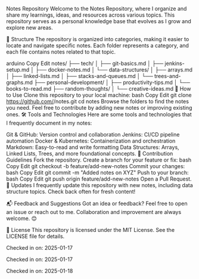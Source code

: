 Notes Repository
Welcome to the Notes Repository, where I organize and share my learnings, ideas, and resources across various topics. This repository serves as a personal knowledge base that evolves as I grow and explore new areas.

📂 Structure
The repository is organized into categories, making it easier to locate and navigate specific notes. Each folder represents a category, and each file contains notes related to that topic.

arduino
Copy
Edit
notes/
├── tech/
│   ├── git-basics.md
│   ├── jenkins-setup.md
│   ├── docker-notes.md
│   └── data-structures/
│       ├── arrays.md
│       ├── linked-lists.md
│       ├── stacks-and-queues.md
│       └── trees-and-graphs.md
├── personal-development/
│   ├── productivity-tips.md
│   └── books-to-read.md
├── random-thoughts/
│   └── creative-ideas.md
🚀 How to Use
Clone this repository to your local machine:
bash
Copy
Edit
git clone https://github.com/<your-username>/notes.git
cd notes
Browse the folders to find the notes you need.
Feel free to contribute by adding new notes or improving existing ones.
🛠 Tools and Technologies
Here are some tools and technologies that I frequently document in my notes:

Git & GitHub: Version control and collaboration
Jenkins: CI/CD pipeline automation
Docker & Kubernetes: Containerization and orchestration
Markdown: Easy-to-read and write formatting
Data Structures: Arrays, Linked Lists, Trees, and more foundational concepts.
🌟 Contribution Guidelines
Fork the repository.
Create a branch for your feature or fix:
bash
Copy
Edit
git checkout -b feature/add-new-notes
Commit your changes:
bash
Copy
Edit
git commit -m "Added notes on XYZ"
Push to your branch:
bash
Copy
Edit
git push origin feature/add-new-notes
Open a Pull Request.
📅 Updates
I frequently update this repository with new notes, including data structure topics. Check back often for fresh content!

📬 Feedback and Suggestions
Got an idea or feedback? Feel free to open an issue or reach out to me. Collaboration and improvement are always welcome. 😊

📝 License
This repository is licensed under the MIT License. See the LICENSE file for details.

Checked in on: 2025-01-17

Checked in on: 2025-01-17

Checked in on: 2025-01-18

